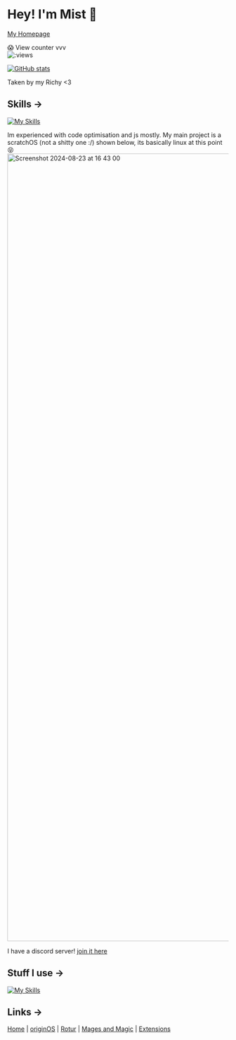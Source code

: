 # Hey! I'm Mist 👋

[My Homepage](https://mistium.com)

😱 View counter vvv
<br>
<img src="https://count.getloli.com/get/@mistium" alt=":views"/>

[![GitHub stats](https://github-readme-stats.vercel.app/api?username=mistium&show_icons=true&theme=dark)](https://github.com/mistium)

Taken by my Richy <3

## Skills ->

[![My Skills](https://skillicons.dev/icons?i=js,html,css,cs,nodejs,py,md,regex)](https://skillicons.dev)

Im experienced with code optimisation and js mostly. My main project is a scratchOS (not a shitty one :/) shown below, its basically linux at this point 😝
<img width="1792" alt="Screenshot 2024-08-23 at 16 43 00" src="https://github.com/user-attachments/assets/99f6fc95-81be-4c7c-bf3c-fbc2fac0ac54">


I have a discord server! [join it here](https://discord.com/invite/7DcwkqrZ9S)

## Stuff I use ->

[![My Skills](https://skillicons.dev/icons?i=apple,cloudflare,discord,replit,vscode,github,windows,atom,discordjs,git)](https://skillicons.dev)

## Links ->

[Home](https://mistium.com) | [originOS](https://origin.mistium.com) | [Rotur](https://github.com/RoturTW) | [Mages and Magic](https://equilibrium-studios.itch.io/mages-n-magic) | [Extensions](https://extensions.mistium.com)

